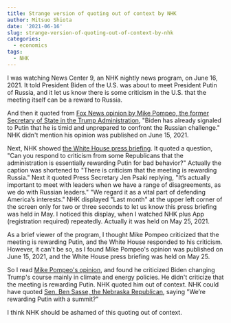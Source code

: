 ```yaml
---
title: Strange version of quoting out of context by NHK
author: Mitsuo Shiota
date: '2021-06-16'
slug: strange-version-of-quoting-out-of-context-by-nhk
categories:
  - economics
tags:
  - NHK
---
```


I was watching News Center 9, an NHK nightly news program, on June 16, 2021. It told President Biden of the U.S. was about to meet President Putin of Russia, and it let us know there is some criticism in the U.S. that the meeting itself can be a reward to Russia.

And then it quoted from [Fox News opinion by Mike Pompeo, the former Secretary of State in the Trump Administration](https://www.foxnews.com/opinion/biden-putin-meeting-cyber-energy-russia-mike-pompeo), "Biden has already signaled to Putin that he is timid and unprepared to confront the Russian challenge." NHK didn't mention his opinion was published on June 15, 2021.

Next, NHK showed [the White House press briefing](https://www.whitehouse.gov/briefing-room/press-briefings/2021/05/25/press-briefing-by-press-secretary-jen-psaki-may-25-2021/). It quoted a question, "Can you respond to criticism from some Republicans that the administration is essentially rewarding Putin for bad behavior?" Actually the caption was shortened to "There is criticism that the meeting is rewarding Russia." Next it quoted Press Secretary Jen Psaki replying, "It’s actually important to meet with leaders when we have a range of disagreements, as we do with Russian leaders." "We regard it as a vital part of defending America’s interests." NHK displayed "Last month" at the upper left corner of the screen only for two or three seconds to let us know this press briefing was held in May. I noticed this display, when I watched NHK plus App (registration required) repeatedly. Actually it was held on May 25, 2021.

As a brief viewer of the program, I thought Mike Pompeo criticized that the meeting is rewarding Putin, and the White House responded to his criticism. However, it can't be so, as I found Mike Pompeo's opinion was published on June 15, 2021, and the White House press briefing was held on May 25.

So I read [Mike Pompeo's opinion](https://www.foxnews.com/opinion/biden-putin-meeting-cyber-energy-russia-mike-pompeo), and found he criticized Biden changing Trump's course mainly in climate and energy policies. He didn't criticize that the meeting is rewarding Putin. NHK quoted him out of context. NHK could have quoted [Sen. Ben Sasse, the Nebraska Republican](https://www.cnbc.com/2021/05/26/putin-biden-summit-rewards-putin-experts-say.html), saying "We’re rewarding Putin with a summit?"

I think NHK should be ashamed of this quoting out of context.
